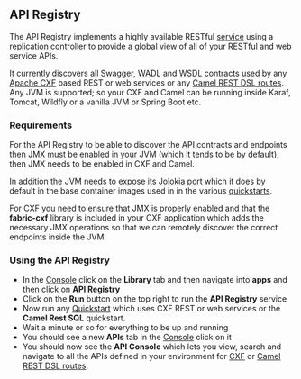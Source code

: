 ## API Registry

The API Registry implements a highly available RESTful [service](services.html) using a [replication controller](replicationControllers.html) to provide a global view of all of your RESTful and web service APIs.

It currently discovers all [Swagger](http://swagger.io/), [WADL](http://www.w3.org/Submission/wadl/) and [WSDL](http://www.w3.org/TR/wsdl) contracts used by any [Apache CXF](http://cxf.apache.org/) based REST or web services or any [Camel REST DSL routes](http://camel.apache.org/rest-dsl.html). Any JVM is supported; so your CXF and Camel can be running inside Karaf, Tomcat, Wildfly or a vanilla JVM or Spring Boot etc.

### Requirements

For the API Registry to be able to discover the API contracts and endpoints then JMX must be enabled in your JVM (which it tends to be by default), then JMX needs to be enabled in CXF and Camel.

In addition the JVM needs to expose its [Jolokia port](http://jolokia.org/) which it does by default in the base container images used in in the various [quickstarts](quickstarts/index.html).

For CXF you need to ensure that JMX is properly enabled and that the **fabric-cxf** library is included in your CXF application which adds the necessary JMX operations so that we can remotely discover the correct endpoints inside the JVM.

### Using the API Registry

* In the [Console](console.html) click on the **Library** tab and then navigate into **apps** and then click on **API Registry**
* Click on the **Run** button on the top right to run the **API Registry** service
* Now run any [Quickstart](quickstart.html) which uses CXF REST or web services or the **Camel Rest SQL** quickstart.
* Wait a minute or so for everything to be up and running
* You should see a new **APIs** tab in the [Console](console.html) click on it
* You should now see the **API Console** which lets you view, search and navigate to all the APIs defined in your environment for [CXF](http://cxf.apache.org/) or [Camel REST DSL routes](http://camel.apache.org/rest-dsl.html).
